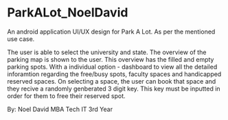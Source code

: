 # ParkALot_NoelDavid
 
An android application UI/UX design for Park A Lot. As per the mentioned use case.

The user is able to select the university and state.
The overview of the parking map is shown to the user. 
This overview has the filled and empty parking spots. With a individual option - dashboard to view all the detailed inforamtion regarding the free/busy spots, faculty spaces and handicapped reserved spaces. 
On selecting a space, the user can book that space and they recive a randomly genberated 3 digit key.
This key must be inputted in order for them to free their reserved spot. 

By: Noel David
MBA Tech IT
3rd Year
